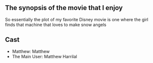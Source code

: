 ## The synopsis of the movie that I enjoy

So essentially the plot of my favorite Disney movie is one where the girl finds that machine that loves to make snow angels


## Cast

- Matthew: Matthew
- The Main User: Matthew Harrilal

